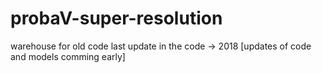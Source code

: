 # probaV-super-resolution
warehouse for old code last update in the code -> 2018 [updates of code and models comming early]

